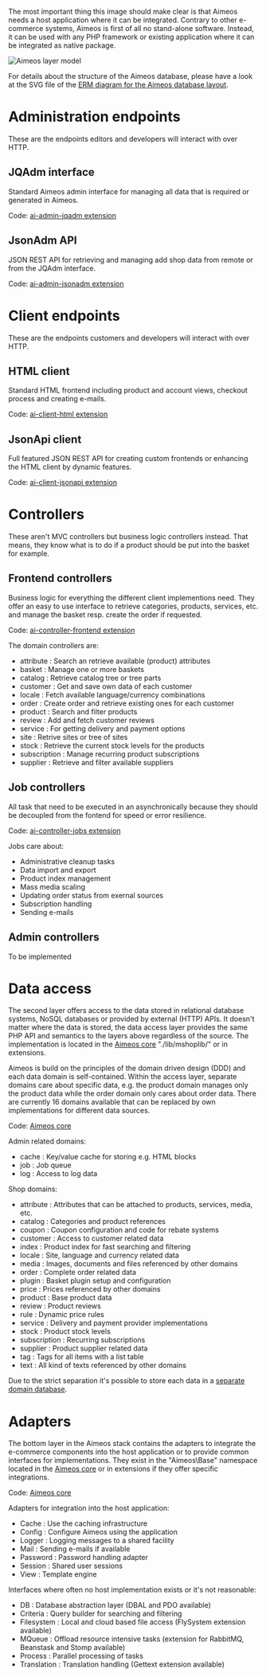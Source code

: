 The most important thing this image should make clear is that Aimeos needs a host application where it can be integrated. Contrary to other e-commerce systems, Aimeos is first of all no stand-alone software. Instead, it can be used with any PHP framework or existing application where it can be integrated as native package.

![Aimeos layer model](Aimeos-stack.png)

For details about the structure of the Aimeos database, please have a look at the SVG file of the [ERM diagram for the Aimeos database layout](https://aimeos.org/fileadmin/download/Aimeos-database.svgz).


# Administration endpoints

These are the endpoints editors and developers will interact with over HTTP.

## JQAdm interface

Standard Aimeos admin interface for managing all data that is required or generated in Aimeos.

Code: [ai-admin-jqadm extension](https://github.com/aimeos/ai-admin-jqadm)

## JsonAdm API

JSON REST API for retrieving and managing add shop data from remote or from the JQAdm interface.

Code: [ai-admin-jsonadm extension](https://github.com/aimeos/ai-admin-jsonadm)


# Client endpoints

These are the endpoints customers and developers will interact with over HTTP.

## HTML client

Standard HTML frontend including product and account views, checkout process and creating e-mails.

Code: [ai-client-html extension](https://github.com/aimeos/ai-client-html)

## JsonApi client

Full featured JSON REST API for creating custom frontends or enhancing the HTML client by dynamic features.

Code: [ai-client-jsonapi extension](https://github.com/aimeos/ai-client-jsonapi)


# Controllers

These aren't MVC controllers but business logic controllers instead. That means, they know what is to do if a product should be put into the basket for example.

## Frontend controllers

Business logic for everything the different client implementions need. They offer an easy to use interface to retrieve categories, products, services, etc. and manage the basket resp. create the order if  requested.

Code: [ai-controller-frontend extension](https://github.com/aimeos/ai-controller-frontend)

The domain controllers are:

* attribute : Search an retrieve available (product) attributes
* basket : Manage one or more baskets
* catalog : Retrieve catalog tree or tree parts
* customer : Get and save own data of each customer
* locale : Fetch available language/currency combinations
* order : Create order and retrieve existing ones for each customer
* product : Search and filter products
* review : Add and fetch customer reviews
* service : For getting delivery and payment options
* site : Retrive sites or tree of sites
* stock : Retrieve the current stock levels for the products
* subscription : Manage recurring product subscriptions
* supplier : Retrieve and filter available suppliers

## Job controllers

All task that need to be executed in an asynchronically because they should be decoupled from the fontend for speed or error resilience.

Code: [ai-controller-jobs extension](https://github.com/aimeos/ai-controller-jobs)

Jobs care about:

* Administrative cleanup tasks
* Data import and export
* Product index management
* Mass media scaling
* Updating order status from exernal sources
* Subscription handling
* Sending e-mails

## Admin controllers

To be implemented


# Data access

The second layer offers access to the data stored in relational database systems, NoSQL databases or provided by external (HTTP) APIs. It doesn't matter where the data is stored, the data access layer provides the same PHP API and semantics to the layers above regardless of the source. The implementation is located in the [Aimeos core](https://github.com/aimeos/aimeos-core/tree/master/src/MShop) "./lib/mshoplib/" or in extensions.

Aimeos is build on the principles of the domain driven design (DDD) and each data domain is self-contained. Within the access layer, separate domains care about specific data, e.g. the product domain manages only the product data while the order domain only cares about order data. There are currently 16 domains available that can be replaced by own implementations for different data sources.

Code: [Aimeos core](https://github.com/aimeos/aimeos-core/tree/master/src)

Admin related domains:

* cache : Key/value cache for storing e.g. HTML blocks
* job : Job queue
* log : Access to log data

Shop domains:

* attribute : Attributes that can be attached to products, services, media, etc.
* catalog : Categories and product references
* coupon : Coupon configuration and code for rebate systems
* customer : Access to customer related data
* index : Product index for fast searching and filtering
* locale : Site, language and currency related data
* media : Images, documents and files referenced by other domains
* order : Complete order related data
* plugin : Basket plugin setup and configuration
* price : Prices referenced by other domains
* product : Base product data
* review : Product reviews
* rule : Dynamic price rules
* service : Delivery and payment provider implementations
* stock : Product stock levels
* subscription : Recurring subscriptions
* supplier : Product supplier related data
* tag : Tags for all items with a list table
* text : All kind of texts referenced by other domains

Due to the strict separation it's possible to store each data in a [separate domain database](../infrastructure/databases.md#multiple-databases).

# Adapters

The bottom layer in the Aimeos stack contains the adapters to integrate the e-commerce components into the host application or to provide common interfaces for implementations. They exist in the "Aimeos\Base" namespace located in the [Aimeos core](https://github.com/aimeos/aimeos-core/tree/master/src) or in extensions if they offer specific integrations.

Code: [Aimeos core](https://github.com/aimeos/aimeos-base/tree/master/src)

Adapters for integration into the host application:

* Cache : Use the caching infrastructure
* Config : Configure Aimeos using the application
* Logger : Logging messages to a shared facility
* Mail : Sending e-mails if available
* Password : Password handling adapter
* Session : Shared user sessions
* View : Template engine

Interfaces where often no host implementation exists or it's not reasonable:

* DB : Database abstraction layer (DBAL and PDO available)
* Criteria : Query builder for searching and filtering
* Filesystem : Local and cloud based file access (FlySystem extension available)
* MQueue : Offload resource intensive tasks (extension for RabbitMQ, Beanstask and Stomp available)
* Process : Parallel processing of tasks
* Translation : Translation handling (Gettext extension available)
